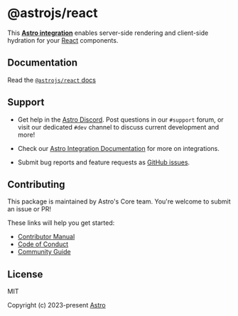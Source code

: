 # @astrojs/react

This **[Astro integration][astro-integration]** enables server-side rendering
and client-side hydration for your [React](https://react.dev/) components.

## Documentation

Read the [`@astrojs/react` docs][docs]

## Support

- Get help in the [Astro Discord][discord]. Post questions in our `#support` forum,
  or visit our dedicated `#dev` channel to discuss current development and more!

- Check our [Astro Integration Documentation][astro-integration] for more on
  integrations.

- Submit bug reports and feature requests as [GitHub issues][issues].

## Contributing

This package is maintained by Astro's Core team. You're welcome to submit an issue
or PR!

These links will help you get started:

- [Contributor Manual][contributing]
- [Code of Conduct][coc]
- [Community Guide][community]

## License

MIT

Copyright (c) 2023-present [Astro][astro]

[astro]: https://astro.build/
[docs]: https://docs.astro.build/en/guides/integrations-guide/react/
[contributing]: https://github.com/withastro/astro/blob/main/CONTRIBUTING.md
[coc]: https://github.com/withastro/.github/blob/main/CODE_OF_CONDUCT.md
[community]: https://github.com/withastro/.github/blob/main/COMMUNITY_GUIDE.md
[discord]: https://astro.build/chat/
[issues]: https://github.com/withastro/astro/issues
[astro-integration]: https://docs.astro.build/en/guides/integrations-guide/
